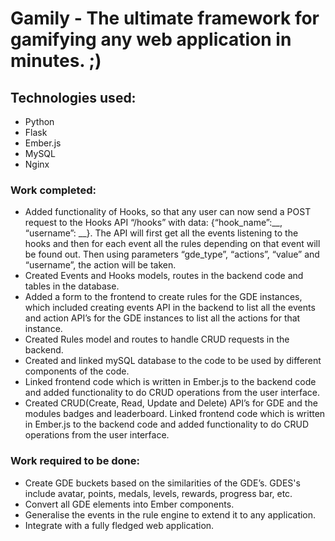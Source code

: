 # Gamily - The ultimate framework for gamifying any web application in minutes. ;)

## Technologies used:
 - Python
 - Flask
 - Ember.js
 - MySQL
 - Nginx
 
 
### Work completed:
- Added functionality of Hooks, so that any user can now send a POST request to the Hooks API “/hooks” with data: {“hook_name”:__, “username”: __}. The API will first get all the events listening to the hooks and then for each event all the rules depending on that event will be found out. Then using parameters “gde_type”, “actions”, “value” and “username”, the action will be taken.
- Created Events and Hooks models, routes in the backend code and tables in the database.
- Added a form to the frontend to create rules for the GDE instances, which included creating events API in the backend to list all the events and action API’s for the GDE instances to list all the actions for that instance.
- Created Rules model and routes to handle CRUD requests in the backend. 
- Created and linked mySQL database to the code to be used by different components of the code.
- Linked frontend code which is written in Ember.js to the backend code and added functionality to do CRUD operations from the user interface.
- Created CRUD(Create, Read, Update and Delete) API’s for GDE and the modules badges and leaderboard. Linked frontend code which is written in Ember.js to the backend code and added functionality to do CRUD operations from the user interface.

### Work required to be done:
- Create GDE buckets based on the similarities of the GDE’s. GDES's include avatar, points, medals, levels, rewards, progress bar, etc.
- Convert all GDE elements into Ember components.
- Generalise the events in the rule engine to extend it to any application.
- Integrate with a fully fledged web application.

